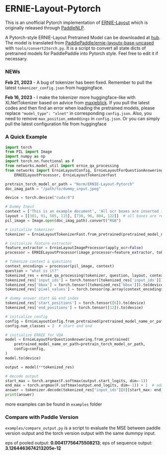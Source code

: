 # ERNIE-Layout-Pytorch

This is an unofficial Pytorch implementation of [ERNIE-Layout](http://arxiv.org/abs/2210.06155) which is originally released through [PaddleNLP](https://github.com/PaddlePaddle/PaddleNLP).


A Pytorch-style ERNIE-Layout Pretrained Model can be downloaded at [hub](https://huggingface.co/Norm/ERNIE-Layout-Pytorch/tree/main). The model is translated from [PaddlePaddle/ernie-layoutx-base-uncased](https://huggingface.co/PaddlePaddle/ernie-layoutx-base-uncased) with ``tools/convert2torch.py``. It is a script to convert all state dicts of pretrained models for PaddlePaddle into Pytorch style. Feel free to edit it if necessary.


### NEWs
**Feb 21, 2023** - A bug of tokenizer has been fixed. Remember to pull the latest ``tokenizer_config.json`` from huggingface.

**Feb 16, 2023** - I make the tokenizer more huggingface-like with XLNetTokenizer based on advice from [maxjeblick](https://github.com/NormXU/ERNIE-Layout-Pytorch/issues/5). If you pull the latest codes and then find an error when loading the pretrained models, please replace ``"model_type": "xlnet"`` in corresponding ``config.json``. Also, you need to remove ``max_position_embeddings`` in ``config.json``. Or you can simply pull the latest configuration file from huggingface

### A Quick Example
```python
import torch
from PIL import Image
import numpy as np
import torch.nn.functional as F
from networks.model_util import ernie_qa_processing
from networks import ErnieLayoutConfig, ErnieLayoutForQuestionAnswering, ErnieLayoutImageProcessor, \
    ERNIELayoutProcessor, ErnieLayoutTokenizerFast

pretrain_torch_model_or_path = "Norm/ERNIE-Layout-Pytorch"
doc_imag_path = "/path/to/dummy_input.jpeg"

device = torch.device("cuda:0")

# Dummy Input
context = ['This is an example document', 'All ocr boxes are inserted into this list']
layout = [[381, 91, 505, 115], [738, 96, 804, 122]]  # all boxes are resized between 0 - 1000
pil_image = Image.open(doc_imag_path).convert("RGB")

# initialize tokenizer
tokenizer = ErnieLayoutTokenizerFast.from_pretrained(pretrained_model_name_or_path=pretrain_torch_model_or_path)

# initialize feature extractor
feature_extractor = ErnieLayoutImageProcessor(apply_ocr=False)
processor = ERNIELayoutProcessor(image_processor=feature_extractor, tokenizer=tokenizer)

# Tokenize context & questions
context_encodings = processor(pil_image, context)
question = "what is it?"
tokenized_res = ernie_qa_processing(tokenizer, question, layout, context_encodings)
tokenized_res['input_ids'] = torch.tensor([tokenized_res['input_ids']]).to(device)
tokenized_res['bbox'] = torch.tensor([tokenized_res['bbox']]).to(device)
tokenized_res['pixel_values'] = torch.tensor(np.array(context_encodings.data['pixel_values'])).to(device)

# dummy answer start && end index
tokenized_res['start_positions'] = torch.tensor([6]).to(device)
tokenized_res['end_positions'] = torch.tensor([12]).to(device)

# initialize config
config = ErnieLayoutConfig.from_pretrained(pretrained_model_name_or_path=pretrain_torch_model_or_path)
config.num_classes = 2  # start and end

# initialize ERNIE for VQA
model = ErnieLayoutForQuestionAnswering.from_pretrained(
    pretrained_model_name_or_path=pretrain_torch_model_or_path,
    config=config,
)
model.to(device)

output = model(**tokenized_res)

# decode output
start_max = torch.argmax(F.softmax(output.start_logits, dim=-1))
end_max = torch.argmax(F.softmax(output.end_logits, dim=-1)) + 1  # add one ##because of python list indexing
answer = tokenizer.decode(tokenized_res["input_ids"][0][start_max: end_max])
print(answer)

```
more examples can be found in ``examples`` folder

### Compare with Paddle Version
``examples/compare_output.py`` is a script to evaluate the MSE between paddle version output and the torch version output with the same dummpy input.

eps of pooled output: **0.00417756475508213**; eps of sequence output: **3.1264463674213205e-12**